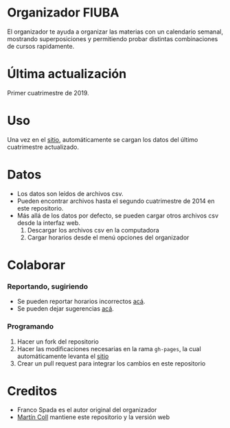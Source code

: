 # Organizador FIUBA

El organizador te ayuda a organizar las materias con un calendario semanal, mostrando superposiciones y permitiendo probar distintas combinaciones de cursos rapidamente.

# Última actualización

Primer cuatrimestre de 2019.

# Uso

Una vez en el [sitio](https://lugfi.github.io/organizador-fiuba/), automáticamente se cargan los datos del último cuatrimestre actualizado.

# Datos

- Los datos son leídos de archivos csv.
- Pueden encontrar archivos hasta el segundo cuatrimestre de 2014 en este repositorio.
- Más allá de los datos por defecto, se pueden cargar otros archivos csv desde la interfaz web.
    1. Descargar los archivos csv en la computadora
    1. Cargar horarios desde el menú opciones del organizador

# Colaborar

### Reportando, sugiriendo

- Se pueden reportar horarios incorrectos [acá](https://github.com/lugfi/organizador-fiuba/issues/new?title=[CARRERAS][CÓDIGO][CURSO]&labels=horarios).
- Se pueden dejar sugerencias [acá](https://github.com/lugfi/organizador-fiuba/issues/new?labels=sugerencias).

### Programando

1. Hacer un fork del repositorio
1. Hacer las modificaciones necesarias en la rama `gh-pages`, la cual automáticamente levanta el [sitio](https://lugfi.github.io/organizador-fiuba/)
1. Crear un pull request para integrar los cambios en este repositorio

# Creditos

- Franco Spada es el autor original del organizador
- [Martín Coll](https://github.com/tinchou) mantiene este repositorio y la versión web
